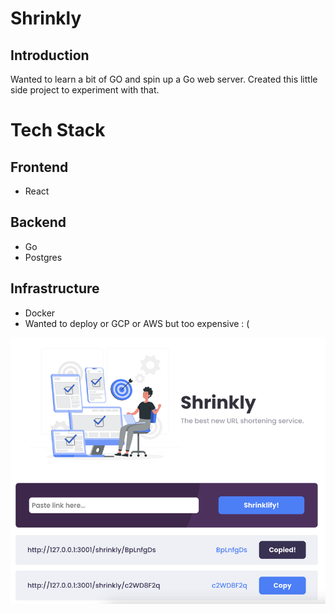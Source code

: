 # Shrinkly

## Introduction
Wanted to learn a bit of GO and spin up a Go web server. Created this little side project to experiment with that.

# Tech Stack

## Frontend
- React

## Backend
- Go
- Postgres

## Infrastructure
- Docker
- Wanted to deploy or GCP or AWS but too expensive : (

![Demo image](/demo/demo.png)
